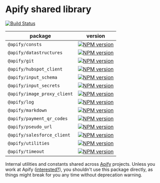 # Apify shared library

[![Build Status](https://github.com/apify/apify-shared-js/actions/workflows/test_and_release.yaml/badge.svg?branch=master)](https://github.com/apify/apify-shared-js/actions/workflows/test_and_release.yaml)

package | version
--------|--------
`@apify/consts` | [![NPM version](https://img.shields.io/npm/v/@apify/consts.svg)](https://www.npmjs.com/package/@apify/consts)
`@apify/datastructures` | [![NPM version](https://img.shields.io/npm/v/@apify/datastructures.svg)](https://www.npmjs.com/package/@apify/datastructures)
`@apify/git` | [![NPM version](https://img.shields.io/npm/v/@apify/git.svg)](https://www.npmjs.com/package/@apify/git)
`@apify/hubspot_client` | [![NPM version](https://img.shields.io/npm/v/@apify/hubspot_client.svg)](https://www.npmjs.com/package/@apify/hubspot_client)
`@apify/input_schema` | [![NPM version](https://img.shields.io/npm/v/@apify/input_schema.svg)](https://www.npmjs.com/package/@apify/input_schema)
`@apify/input_secrets` | [![NPM version](https://img.shields.io/npm/v/@apify/input_secrets.svg)](https://www.npmjs.com/package/@apify/input_secrets)
`@apify/image_proxy_client` | [![NPM version](https://img.shields.io/npm/v/@apify/image_proxy_client.svg)](https://www.npmjs.com/package/@apify/image_proxy_client)
`@apify/log` | [![NPM version](https://img.shields.io/npm/v/@apify/log.svg)](https://www.npmjs.com/package/@apify/log)
`@apify/markdown` | [![NPM version](https://img.shields.io/npm/v/@apify/markdown.svg)](https://www.npmjs.com/package/@apify/markdown)
`@apify/payment_qr_codes` | [![NPM version](https://img.shields.io/npm/v/@apify/payment_qr_codes.svg)](https://www.npmjs.com/package/@apify/payment_qr_codes)
`@apify/pseudo_url` | [![NPM version](https://img.shields.io/npm/v/@apify/pseudo_url.svg)](https://www.npmjs.com/package/@apify/pseudo_url)
`@apify/salesforce_client` | [![NPM version](https://img.shields.io/npm/v/@apify/salesforce_client.svg)](https://www.npmjs.com/package/@apify/salesforce_client)
`@apify/utilities` | [![NPM version](https://img.shields.io/npm/v/@apify/utilities.svg)](https://www.npmjs.com/package/@apify/utilities)
`@apify/timeout` | [![NPM version](https://img.shields.io/npm/v/@apify/timeout.svg)](https://www.npmjs.com/package/@apify/timeout)

Internal utilities and constants shared across <a href="https://www.apify.com">Apify</a> projects.
Unless you work at Apify ([interested?](https://apify.com/jobs)), you shouldn't use this package directly,
as things might break for you any time without deprecation warning.
